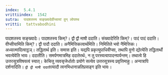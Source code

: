```yaml
---
index:  5.4.1
vrittiindex:  1542
sutra:  पादशतस्य सङ्ख्यादेर्वीप्सायां वुन् लोपश्च
vritti:  tattvabodhini 
---
```


पादशतस्य सङ्ख्यादेः। पादशतस्य किम्?। द्वौ द्वौ माषौ ददाति। संख्यादेरिति किम्?। पादं पादं ददाति। वीप्सीयामिति किम्?। द्वौ पादौ ददाति। अनैमित्तिकत्वार्थमिति। निमितिते भवो नैमित्तिकः। अध्यात्मादित्वाट्ठञ्। तद्धितार्थ इति। समास इति। यद्यपि प्रकृत्युपाधिवीप्सा, तथापि वुनो द्योत्येति तद्धितार्थो भवत्येवेति भावः। ददातीति। समर्पणमात्रमिह ददातेरर्थः, न तु परस्वत्वापादनपर्यन्तम्। तथात्वे हि उत्तरसूत्रविषयत्वं स्यात्। केचित्तु व्यवसृजेर्धातोः प्रयोगे सत्येव उत्तरसूत्रस्य प्रवृत्तिमाहुः। अन्यत्रापि दर्शनादिति। `द्वौ द्वौ माषौ ददाती`त्यादौ त्वनभिधानान्नतिप्रसङ्ग इति भावः।

